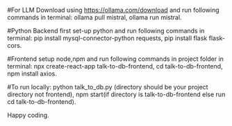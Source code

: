 #For LLM Download using https://ollama.com/download and run following commands in terminal:
ollama pull mistral,
ollama run mistral.

#Python Backend first set-up python and run following commands in terminal:
pip install mysql-connector-python requests,
pip install flask flask-cors.


#Frontend setup node,npm and run following commands in project folder in terminal:
npx create-react-app talk-to-db-frontend,
cd talk-to-db-frontend,
npm install axios.

#To run locally:
python talk_to_db.py (directory should be your project directory not frontend),
npm start(if directory is talk-to-db-frontend else run cd talk-to-db-frontend).

Happy coding.
